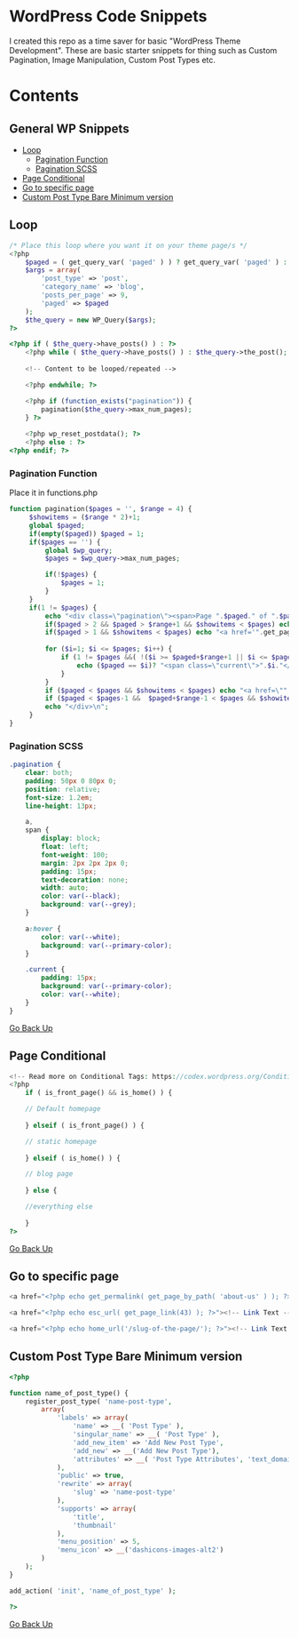 # WordPress Code Snippets

I created this repo as a time saver for basic "WordPress Theme Development". These are basic starter snippets for thing such as Custom Pagination, Image Manipulation, Custom Post Types etc.

# Contents
## General WP Snippets
- [Loop](#loop)
	- [Pagination Function](#pagination-function)
	- [Pagination SCSS](#pagination-scss)
- [Page Conditional](#page-conditional)
- [Go to specific page](#go-to-specific-page)
- [Custom Post Type Bare Minimum version](#custom-post-type-bare-minimum-version)

## Loop
```php
/* Place this loop where you want it on your theme page/s */
<?php
    $paged = ( get_query_var( 'paged' ) ) ? get_query_var( 'paged' ) : 1;
    $args = array(
        'post_type' => 'post',
        'category_name' => 'blog',
        'posts_per_page' => 9,
        'paged' => $paged
    );
    $the_query = new WP_Query($args); 
?>

<?php if ( $the_query->have_posts() ) : ?>
    <?php while ( $the_query->have_posts() ) : $the_query->the_post(); ?>
    
    <!-- Content to be looped/repeated -->

    <?php endwhile; ?>

    <?php if (function_exists("pagination")) {
        pagination($the_query->max_num_pages);
    } ?>
    
    <?php wp_reset_postdata(); ?>
    <?php else : ?>
<?php endif; ?>
```

### Pagination Function
Place it in functions.php
```php
function pagination($pages = '', $range = 4) {
     $showitems = ($range * 2)+1;  
     global $paged;
     if(empty($paged)) $paged = 1;
     if($pages == '') {
         global $wp_query;
         $pages = $wp_query->max_num_pages;

         if(!$pages) {
             $pages = 1;
         }
     }   
     if(1 != $pages) {
         echo "<div class=\"pagination\"><span>Page ".$paged." of ".$pages."</span>";
         if($paged > 2 && $paged > $range+1 && $showitems < $pages) echo "<a href='".get_pagenum_link(1)."'>&laquo; First</a>";
         if($paged > 1 && $showitems < $pages) echo "<a href='".get_pagenum_link($paged - 1)."'>&lsaquo; Previous</a>";
 
         for ($i=1; $i <= $pages; $i++) {
             if (1 != $pages &&( !($i >= $paged+$range+1 || $i <= $paged-$range-1) || $pages <= $showitems )) {
                 echo ($paged == $i)? "<span class=\"current\">".$i."</span>":"<a href='".get_pagenum_link($i)."' class=\"inactive\">".$i."</a>";
             }
         }
         if ($paged < $pages && $showitems < $pages) echo "<a href=\"".get_pagenum_link($paged + 1)."\">Next &rsaquo;</a>";  
         if ($paged < $pages-1 &&  $paged+$range-1 < $pages && $showitems < $pages) echo "<a href='".get_pagenum_link($pages)."'>Last &raquo;</a>";
         echo "</div>\n";
     }
}
```

### Pagination SCSS
```scss
.pagination {
    clear: both;
    padding: 50px 0 80px 0;
    position: relative;
    font-size: 1.2em;
    line-height: 13px;

    a,
    span {
        display: block;
        float: left;
        font-weight: 100;
        margin: 2px 2px 2px 0;
        padding: 15px;
        text-decoration: none;
        width: auto;
        color: var(--black);
        background: var(--grey);
    }

    a:hover {
        color: var(--white);
        background: var(--primary-color);
    }

    .current {
        padding: 15px;
        background: var(--primary-color);
        color: var(--white);
    }
}

```

[Go Back Up](#contents)

## Page Conditional
```php
<!-- Read more on Conditional Tags: https://codex.wordpress.org/Conditional_Tags -->
<?php
	if ( is_front_page() && is_home() ) {

    // Default homepage
    
	} elseif ( is_front_page() ) {

    // static homepage
    
	} elseif ( is_home() ) {

    // blog page
    
	} else {

    //everything else
    
	}
?>
```
[Go Back Up](#contents)

## Go to specific page
```php
<a href="<?php echo get_permalink( get_page_by_path( 'about-us' ) ); ?>">About Us</a>

<a href="<?php echo esc_url( get_page_link(43) ); ?>"><!-- Link Text --></a>

<a href="<?php echo home_url('/slug-of-the-page/'); ?>"><!-- Link Text --></a>
```

## Custom Post Type Bare Minimum version
```php
<?php

function name_of_post_type() {
	register_post_type( 'name-post-type',
		array(
			'labels' => array(
				'name' => __( 'Post Type' ),
				'singular_name' => __( 'Post Type' ),
				'add_new_item' => 'Add New Post Type',
				'add_new' => __('Add New Post Type'),
				'attributes' => __( 'Post Type Attributes', 'text_domain' ),
			),
			'public' => true,
			'rewrite' => array(
				'slug' => 'name-post-type'
            ),
			'supports' => array(
				'title',
				'thumbnail'
			),
			'menu_position' => 5,
			'menu_icon' => __('dashicons-images-alt2')
		)
	);
}

add_action( 'init', 'name_of_post_type' );

?>
```
[Go Back Up](#contents)
